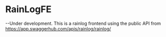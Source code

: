# RainLogFE

--Under development. This is a rainlog frontend using the public API from https://app.swaggerhub.com/apis/rainlog/rainlog/